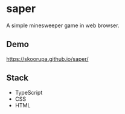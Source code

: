 # saper

A simple minesweeper game in web browser.

## Demo

https://skoorupa.github.io/saper/

## Stack
- TypeScript
- CSS
- HTML
